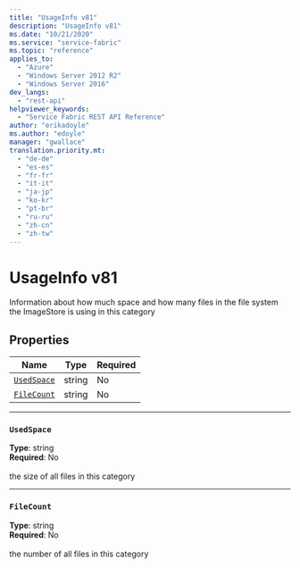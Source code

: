 ```yaml
---
title: "UsageInfo v81"
description: "UsageInfo v81"
ms.date: "10/21/2020"
ms.service: "service-fabric"
ms.topic: "reference"
applies_to: 
  - "Azure"
  - "Windows Server 2012 R2"
  - "Windows Server 2016"
dev_langs: 
  - "rest-api"
helpviewer_keywords: 
  - "Service Fabric REST API Reference"
author: "erikadoyle"
ms.author: "edoyle"
manager: "gwallace"
translation.priority.mt: 
  - "de-de"
  - "es-es"
  - "fr-fr"
  - "it-it"
  - "ja-jp"
  - "ko-kr"
  - "pt-br"
  - "ru-ru"
  - "zh-cn"
  - "zh-tw"
---
```

# UsageInfo v81

Information about how much space and how many files in the file system the ImageStore is using in this category

## Properties
| Name | Type | Required |
| --- | --- | --- |
| [`UsedSpace`](#usedspace) | string | No |
| [`FileCount`](#filecount) | string | No |

____
### `UsedSpace`
__Type__: string <br/>
__Required__: No<br/>
<br/>
the size of all files in this category

____
### `FileCount`
__Type__: string <br/>
__Required__: No<br/>
<br/>
the number of all files in this category
